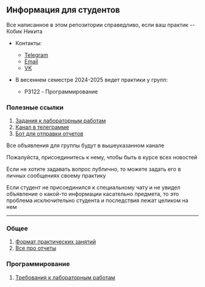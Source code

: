 ## Информация для студентов

Все написанное в этом репозитории справедливо, если ваш практик -- Кобик Никита
- Контакты:
    - [Telegram](https://t.me/niikmynick)
    - [Email](mailto:nikitakobik@yandex.ru)
    - [VK](https://vk.com/niikmynick)

- В весеннем семестре 2024-2025 ведет практики у групп:
    - P3122 - Программирование


### Полезные ссылки
1. [Задания к лабораторным работам](https://se.ifmo.ru)
2. [Канал в телеграмме](https://t.me/+ZRa6o8D-2P4wY2Vi)
3. [Бот для отправки отчетов](https://t.me/reports_itmo_niik_bot)


Все объявления для группы будут в вышеуказанном канале

Пожалуйста, присоединитесь к нему, чтобы быть в курсе всех новостей

Если не хотите задавать вопрос публично, то можете задать его в личных сообщениях своему практику

Если студент не присоединился к специальному чату и не увидел объявление о какой-то информации 
касательно предмета, то это проблема исключительно студента и последствия лежат целиком на нем 

---

### Общее
1. [Формат практических занятий](general/general.md)
2. [Все про отчеты](general/report.md)

### Программирование
1. [Требования к лабораторным работам](programming/programming.md)
